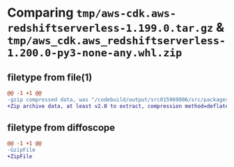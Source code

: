 # Comparing `tmp/aws-cdk.aws-redshiftserverless-1.199.0.tar.gz` & `tmp/aws_cdk.aws_redshiftserverless-1.200.0-py3-none-any.whl.zip`

## filetype from file(1)

```diff
@@ -1 +1 @@
-gzip compressed data, was "/codebuild/output/src015969006/src/packages/@aws-cdk/aws-redshiftserverless/dist/python/aws-cdk.aws-redshiftserverless-1.199.0.", last modified: Thu Apr 20 17:20:32 2023, max compression
+Zip archive data, at least v2.0 to extract, compression method=deflate
```

## filetype from diffoscope

```diff
@@ -1 +1 @@
-GzipFile
+ZipFile
```

